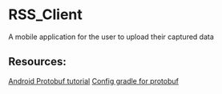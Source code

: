# RSS_Client
A mobile application for the user to upload their captured data

## Resources: 
[Android Protobuf tutorial](https://medium.com/mobile-app-development-publication/simple-android-protobuf-tutorial-with-actual-code-bfb581299f47)
[Config gradle for protobuf](https://youtu.be/nB7J6D_IXrA)